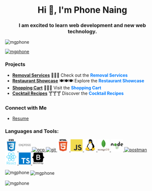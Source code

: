 <h1 align="center">Hi 👋, I'm Phone Naing</h1>
<h3 align="center">I am excited to learn web development and new web technology.</h3>

<p align="left"> <img src="https://komarev.com/ghpvc/?username=mgphone&label=Profile%20views&color=0e75b6&style=flat" alt="mgphone" /> </p>

<p align="left"> <a href="https://github.com/ryo-ma/github-profile-trophy"><img src="https://github-profile-trophy.vercel.app/?username=mgphone" alt="mgphone" /></a> </p>


### Projects
- [**Removal Services**](https://github.com/Mgphone/TurboRemoval) 🚌🚌🚌 Check out the <a href="https://turboremovals.co.uk/" target="_blank" style="text-decoration: none; color: #007bff; font-weight: bold;">Removal Services</a>
- [**Restaurant Showcase**](https://github.com/Mgphone/AsiaReact) 🍽️🍽️🍽️ Explore the <a href="https://asia-villa.co.uk" target="_blank" style="text-decoration: none; color: #007bff; font-weight: bold;">Restaurant Showcase</a>
- [**Shopping Cart**](https://github.com/Mgphone/-asiacart-) 🛒🛒🛒 Visit the <a href="https://mgphoneshopping.onrender.com/" target="_blank" style="text-decoration: none; color: #007bff; font-weight: bold;">Shopping Cart</a>
- [**Cocktail Recipes**](https://github.com/Mgphone/mgphonecocktail) 🍸🍸🍸 Discover the <a href="https://mgphonecocktails.netlify.app/" target="_blank" style="text-decoration: none; color: #007bff; font-weight: bold;">Cocktail Recipes</a>



### Connect with Me
- [Resume](https://resume-mgphone.vercel.app/)



<h3 align="left">Languages and Tools:</h3>
<p align="left">  <a href="https://www.w3schools.com/css/" target="_blank" rel="noreferrer"> <img src="https://raw.githubusercontent.com/devicons/devicon/master/icons/css3/css3-original-wordmark.svg" alt="css3" width="40" height="40"/> </a> <a href="https://expressjs.com" target="_blank" rel="noreferrer"> <img src="https://raw.githubusercontent.com/devicons/devicon/master/icons/express/express-original-wordmark.svg" alt="express" width="40" height="40"/> </a> <a href="https://cloud.google.com" target="_blank" rel="noreferrer"> <img src="https://www.vectorlogo.zone/logos/google_cloud/google_cloud-icon.svg" alt="gcp" width="40" height="40"/> </a> <a href="https://git-scm.com/" target="_blank" rel="noreferrer"> <img src="https://www.vectorlogo.zone/logos/git-scm/git-scm-icon.svg" alt="git" width="40" height="40"/> </a> <a href="https://www.w3.org/html/" target="_blank" rel="noreferrer"> <img src="https://raw.githubusercontent.com/devicons/devicon/master/icons/html5/html5-original-wordmark.svg" alt="html5" width="40" height="40"/> </a> <a href="https://developer.mozilla.org/en-US/docs/Web/JavaScript" target="_blank" rel="noreferrer"> <img src="https://raw.githubusercontent.com/devicons/devicon/master/icons/javascript/javascript-original.svg" alt="javascript" width="40" height="40"/> </a> <a href="https://www.linux.org/" target="_blank" rel="noreferrer"> <img src="https://raw.githubusercontent.com/devicons/devicon/master/icons/linux/linux-original.svg" alt="linux" width="40" height="40"/> </a> <a href="https://www.mongodb.com/" target="_blank" rel="noreferrer"> <img src="https://raw.githubusercontent.com/devicons/devicon/master/icons/mongodb/mongodb-original-wordmark.svg" alt="mongodb" width="40" height="40"/> </a> <a href="https://nodejs.org" target="_blank" rel="noreferrer"> <img src="https://raw.githubusercontent.com/devicons/devicon/master/icons/nodejs/nodejs-original-wordmark.svg" alt="nodejs" width="40" height="40"/> </a> <a href="https://postman.com" target="_blank" rel="noreferrer"> <img src="https://www.vectorlogo.zone/logos/getpostman/getpostman-icon.svg" alt="postman" width="40" height="40"/> </a> <a href="https://reactjs.org/" target="_blank" rel="noreferrer"> <img src="https://raw.githubusercontent.com/devicons/devicon/master/icons/react/react-original-wordmark.svg" alt="react" width="40" height="40"/> </a> <a href="https://www.typescriptlang.org/" target="_blank" rel="noreferrer"> <img src="https://raw.githubusercontent.com/devicons/devicon/master/icons/typescript/typescript-original.svg" alt="typescript" width="40" height="40"/> </a><a href="https://getbootstrap.com" target="_blank" rel="noreferrer"> <img src="https://raw.githubusercontent.com/devicons/devicon/master/icons/bootstrap/bootstrap-plain-wordmark.svg" alt="bootstrap" width="40" height="40"/> </a> </p>

<p><img align="left" src="https://github-readme-stats.vercel.app/api/top-langs?username=mgphone&show_icons=true&locale=en&layout=compact" alt="mgphone" /></p>

<p>&nbsp;<img align="center" src="https://github-readme-stats.vercel.app/api?username=mgphone&show_icons=true&locale=en" alt="mgphone" /></p>

<p><img align="center" src="https://github-readme-streak-stats.herokuapp.com/?user=mgphone&" alt="mgphone" /></p>
